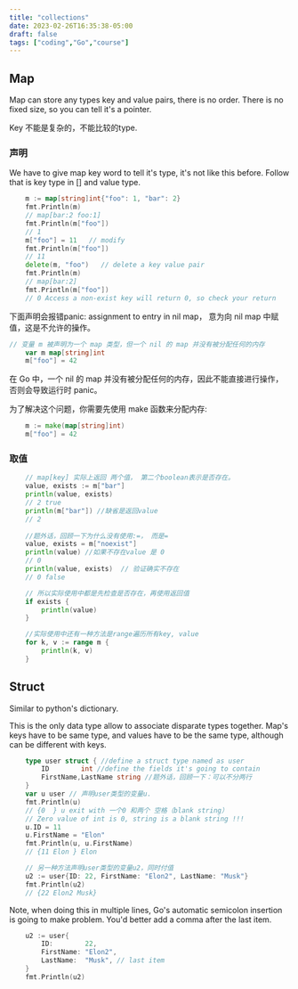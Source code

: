 ```yaml
---
title: "collections"
date: 2023-02-26T16:35:38-05:00
draft: false
tags: ["coding","Go","course"]
---
```


## Map

Map can store any types key and value pairs, there is no order. There is no fixed size, so you can tell it's a pointer.

Key 不能是复杂的，不能比较的type.

### 声明

We have to give map key word to tell it's type, it's not like this before. Follow that is key type in [] and value type.

```go
	m := map[string]int{"foo": 1, "bar": 2} 
	fmt.Println(m)
    // map[bar:2 foo:1]
    fmt.Println(m["foo"])
    // 1
	m["foo"] = 11   // modify
	fmt.Println(m["foo"])
    // 11
	delete(m, "foo")   // delete a key value pair
	fmt.Println(m)
    // map[bar:2]
	fmt.Println(m["foo"])
    // 0 Access a non-exist key will return 0, so check your return
```

下面声明会报错panic: assignment to entry in nil map， 意为向 nil map 中赋值，这是不允许的操作。
```go
// 变量 m 被声明为一个 map 类型，但一个 nil 的 map 并没有被分配任何的内存
	var m map[string]int
	m["foo"] = 42
```
在 Go 中，一个 nil 的 map 并没有被分配任何的内存，因此不能直接进行操作，否则会导致运行时 panic。

为了解决这个问题，你需要先使用 make 函数来分配内存:
```go
	m := make(map[string]int)
	m["foo"] = 42
```

### 取值
```go
	// map[key] 实际上返回 两个值， 第二个boolean表示是否存在。
	value, exists := m["bar"] 
	println(value, exists)
	// 2 true
	println(m["bar"]) //缺省是返回value
	// 2 
	
	//题外话，回顾一下为什么没有使用:=， 而是=
	value, exists = m["noexist"]   
	println(value) //如果不存在value 是 0
	// 0  
	println(value, exists)  // 验证确实不存在
	// 0 false

	// 所以实际使用中都是先检查是否存在，再使用返回值
	if exists {   
		println(value)
	}

	//实际使用中还有一种方法是range遍历所有key, value
	for k, v := range m {  
		println(k, v)
	}
```
## Struct

Similar to python's dictionary. 

This is the only data type allow to associate disparate types together. Map's keys have to be same type, and values have to be the same type, although can be different with keys.

```go
	type user struct { //define a struct type named as user
		ID        int //define the fields it's going to contain
		FirstName,LastName string //题外话，回顾一下：可以不分两行
	}
	var u user // 声明user类型的变量u.
	fmt.Println(u)
    // {0  } u exit with 一个0 和两个 空格（blank string）
    // Zero value of int is 0, string is a blank string !!!
    u.ID = 11
	u.FirstName = "Elon"
	fmt.Println(u, u.FirstName)
    // {11 Elon } Elon

	// 另一种方法声明user类型的变量u2，同时付值
    u2 := user{ID: 22, FirstName: "Elon2", LastName: "Musk"} 
	fmt.Println(u2)
    // {22 Elon2 Musk}
```
Note, when doing this in multiple lines, Go's automatic semicolon insertion is going to make problem.  You'd better add a comma after the last item.
```go
	u2 := user{
		ID:        22,
		FirstName: "Elon2",
		LastName:  "Musk", // last item
	}
	fmt.Println(u2)
```
